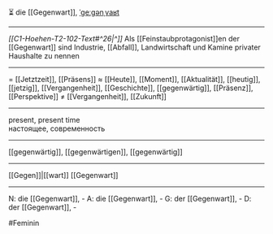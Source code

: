 ⏳ die [[Gegenwart]], [ˈɡeːɡənˌvaʁt](https://youglish.com/pronounce/Gegenwart/german)

---
*[[C1-Hoehen-T2-102-Text#^26|^]]* Als [[Feinstaubprotagonist]]en der [[Gegenwart]] sind Industrie, [[Abfall]], Landwirtschaft und Kamine privater Haushalte zu nennen

---
= [[Jetztzeit]], [[Präsens]]
≈ [[Heute]], [[Moment]], [[Aktualität]], [[heutig]], [[jetzig]], [[Vergangenheit]], [[Geschichte]], [[gegenwärtig]], [[Präsenz]], [[Perspektive]]
≠ [[Vergangenheit]], [[Zukunft]]

---
present, present time  
настоящее, современность

---
[[gegenwärtig]], [[gegenwärtigen]], [[gegenwärtig]]

---
[[Gegen]]|[[wart]]
[[Gegenwart]]


---
N: die [[Gegenwart]], -
A: die [[Gegenwart]], -
G: der [[Gegenwart]], -
D: der [[Gegenwart]], -

#Feminin 


